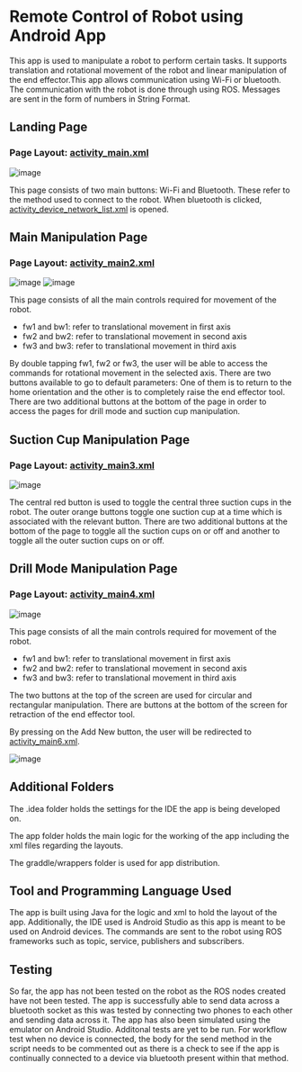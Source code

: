 # Remote Control of Robot using Android App
This app is used to manipulate a robot to perform certain tasks. It supports translation and rotational movement of the robot and linear manipulation of the end effector.This app allows communication using Wi-Fi or bluetooth. The communication with the robot is done through using ROS. Messages are sent in the form of numbers in String Format.

## Landing Page
### Page Layout: [activity_main.xml](https://github.com/kjd0501/MyApplication/blob/main/app/src/main/res/layout/activity_main.xml)

![image](https://user-images.githubusercontent.com/107410292/187661987-bb747f12-83d6-4da2-b135-ff4b236ba0a0.png)

This page consists of two main buttons: Wi-Fi and Bluetooth. These refer to the method used to connect to the robot. 
When bluetooth is clicked, [activity_device_network_list.xml](https://github.com/kjd0501/MyApplication/blob/main/app/src/main/res/layout/activity_device_network_list.xml) is opened.

## Main Manipulation Page
### Page Layout: [activity_main2.xml](https://github.com/kjd0501/MyApplication/blob/main/app/src/main/res/layout/activity_main2.xml)

![image](https://user-images.githubusercontent.com/107410292/187662738-0a1f2f14-c9fa-4d4b-a963-59d65f4e41e8.png)
![image](https://user-images.githubusercontent.com/107410292/187663199-14f15b88-072e-4de8-94bd-8b779ec90c99.png)

This page consists of all the main controls required for movement of the robot. 
   * fw1 and bw1: refer to translational movement in first axis
   * fw2 and bw2: refer to translational movement in second axis
   * fw3 and bw3: refer to translational movement in third axis
   
By double tapping fw1, fw2 or fw3, the user will be able to access the commands for rotational movement in the selected axis. 
There are two buttons available to go to default parameters: One of them is to return to the home orientation and the other is to completely raise the end effector tool.
There are two additional buttons at the bottom of the page in order to access the pages for drill mode and suction cup manipulation.

## Suction Cup Manipulation Page
### Page Layout: [activity_main3.xml](https://github.com/kjd0501/MyApplication/blob/main/app/src/main/res/layout/activity_main3.xml)

![image](https://user-images.githubusercontent.com/107410292/187664240-97bc15a6-3dc1-4326-b045-2b2392305c70.png)

The central red button is used to toggle the central three suction cups in the robot. 
The outer orange buttons toggle one suction cup at a time which is associated with the relevant button. 
There are two additional buttons at the bottom of the page to toggle all the suction cups on or off and another to toggle all the outer suction cups on or off.

## Drill Mode Manipulation Page
### Page Layout: [activity_main4.xml](https://github.com/kjd0501/MyApplication/blob/main/app/src/main/res/layout/activity_main4.xml)

![image](https://user-images.githubusercontent.com/107410292/187672927-3db7bed8-49d8-4dec-a835-769762516c66.png)

This page consists of all the main controls required for movement of the robot. 
   * fw1 and bw1: refer to translational movement in first axis
   * fw2 and bw2: refer to translational movement in second axis
   * fw3 and bw3: refer to translational movement in third axis

The two buttons at the top of the screen are used for circular and rectangular manipulation. There are buttons at the bottom of the screen for retraction of the end effector tool.

By pressing on the Add New button, the user will be redirected to [activity_main6.xml](https://github.com/kjd0501/MyApplication/blob/main/app/src/main/res/layout/activity_main6.xml).

![image](https://user-images.githubusercontent.com/107410292/187679527-1c7a04db-acb0-44bf-98ad-1ccfad7cf488.png)

## Additional Folders
The .idea folder holds the settings for the IDE the app is being developed on.

The app folder holds the main logic for the working of the app including the xml files regarding the layouts.

The graddle/wrappers folder is used for app distribution.

## Tool and Programming Language Used

The app is built using Java for the logic and xml to hold the layout of the app. Additionally, the IDE used is Android Studio as this app is meant to be used on Android devices. The commands are sent to the robot using ROS frameworks such as topic, service, publishers and subscribers.

## Testing

So far, the app has not been tested on the robot as the ROS nodes created have not been tested. The app is successfully able to send data across a bluetooth socket as this was tested by connecting two phones to each other and sending data across it. The app has also been simulated using the emulator on Android Studio. Additonal tests are yet to be run. For workflow test when no device is connected, the body for the send method in the script needs to be commented out as there is a check to see if the app is continually connected to a device via bluetooth present within that method.
